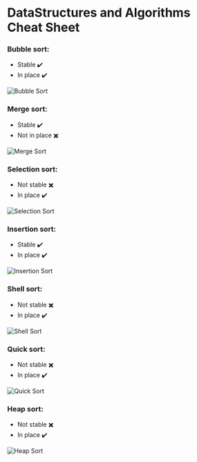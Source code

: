 # DataStructures and Algorithms Cheat Sheet

### Bubble sort:
- Stable :heavy_check_mark:
- In place :heavy_check_mark:

 ![Bubble Sort](https://upload.wikimedia.org/wikipedia/commons/c/c8/Bubble-sort-example-300px.gif)



### Merge sort:
- Stable :heavy_check_mark:
- Not in place :heavy_multiplication_x:

 ![Merge Sort](https://upload.wikimedia.org/wikipedia/commons/thumb/c/cc/Merge-sort-example-300px.gif/220px-Merge-sort-example-300px.gif)

### Selection sort:
- Not stable :heavy_multiplication_x:
- In place :heavy_check_mark:

 ![Selection Sort](https://upload.wikimedia.org/wikipedia/commons/9/94/Selection-Sort-Animation.gif)


### Insertion sort:
- Stable :heavy_check_mark:
- In place :heavy_check_mark:

 ![Insertion Sort](https://upload.wikimedia.org/wikipedia/commons/0/0f/Insertion-sort-example-300px.gif)

### Shell sort:
- Not stable :heavy_multiplication_x:
- In place :heavy_check_mark:

 ![Shell Sort](https://i.makeagif.com/media/8-25-2016/mKGEkd.gif)


### Quick sort:
- Not stable :heavy_multiplication_x:
- In place :heavy_check_mark:

 ![Quick Sort](https://upload.wikimedia.org/wikipedia/commons/9/9c/Quicksort-example.gif)
 
### Heap sort:
- Not stable :heavy_multiplication_x:
- In place :heavy_check_mark:

 ![Heap Sort](https://upload.wikimedia.org/wikipedia/commons/f/fe/Heap_sort_example.gif)
 


